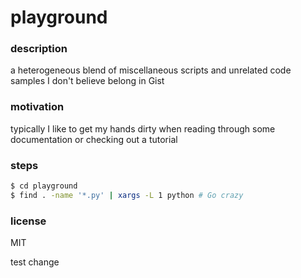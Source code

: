 # playground

### description
a heterogeneous blend of miscellaneous scripts and unrelated code samples I don't believe belong in Gist 

### motivation
typically I like to get my hands dirty when reading through some documentation or checking out a tutorial

### steps
```sh
$ cd playground
$ find . -name '*.py' | xargs -L 1 python # Go crazy
```

### license
MIT

test change
